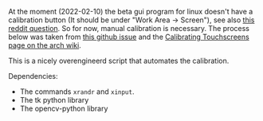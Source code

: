 At the moment (2022-02-10) the beta gui program for linux doesn't have a calibration button
(It should be under "Work Area -> Screen"), see also [this reddit question](https://www.reddit.com/r/XPpen/comments/s7ijo4/no_calibration_option_for_linux_artist_133_pro/).
So for now, manual calibration is necessary. 
The process below was taken from [this github issue](https://github.com/DIGImend/digimend-kernel-drivers/issues/221)
and the [Calibrating Touchscreens page on the arch wiki](https://wiki.archlinux.org/title/Calibrating_Touchscreen).

This is a nicely overengineerd script that automates the calibration.

Dependencies:
- The commands `xrandr` and `xinput`.
- The tk python library
- The opencv-python library